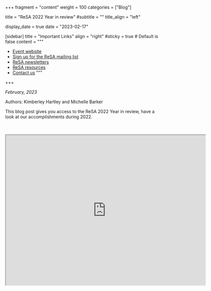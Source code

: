 +++
fragment = "content"
weight = 100
categories = ["Blog"]

title = "ReSA 2022 Year in review"
#subtitle = ""
title_align = "left"

display_date = true
date = "2023-02-17"

[sidebar]
  title = "Important Links"
  align = "right"
  #sticky = true # Default is false
  content = """
  * [Event website](https://future-of-research-software.org)
  * [Sign up for the ReSA mailing list](https://landing.mailerlite.com/webforms/landing/i5e1h2)
  * [ReSA newsletters](/news)
  * [ReSA resources](/resa-resources)
  * [Contact us](/contact)
  """

+++

_February, 2023_  

Authors: Kimberley Hartley and Michelle Barker

This blog post gives you access to the ReSA 2022 Year in review, have a look at our accomplishments during 2022.

<br/>
<br/>
<iframe src="https://drive.google.com/file/d/1IclWEjLDr-Q2EWLa3rqd0ridUlAzhNZt/preview" width="640" height="480" allow="autoplay"></iframe>

